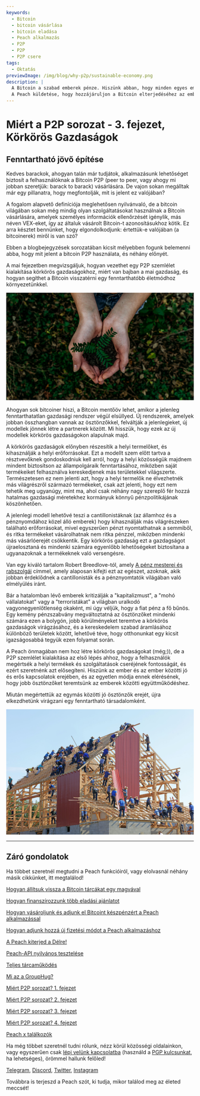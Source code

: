 ```yaml
---
keywords:
  - Bitcoin
  - bitcoin vásárlása
  - bitcoin eladása
  - Peach alkalmazás
  - P2P
  - P2P
  - P2P csere
tags:
  - Oktatás
previewImage: /img/blog/why-p2p/sustainable-economy.png
description: |
  A Bitcoin a szabad emberek pénze. Hiszünk abban, hogy minden egyes embernek joga van választani, melyik pénzt használja a vagyona, munkája eredménye, ideje és energiája tárolására.
  A Peach küldetése, hogy hozzájáruljon a Bitcoin elterjedéséhez az emberek kezében.
---
```


# Miért a P2P sorozat - 3. fejezet, Körkörös Gazdaságok

## Fenntartható jövő építése

Kedves barackok, ahogyan talán már tudjátok, alkalmazásunk lehetőséget biztosít a felhasználóknak a Bitcoin P2P (peer to peer, vagy ahogy mi jobban szeretjük: barack to barack) vásárlására. De vajon sokan megálltak már egy pillanatra, hogy megfontolják, mit is jelent ez valójában?

A fogalom alapvető definíciója meglehetősen nyilvánvaló, de a bitcoin világában sokan még mindig olyan szolgáltatásokat használnak a Bitcoin vásárlására, amelyek személyes információk ellenőrzését igénylik, más néven VEX-eket, így az általuk vásárolt Bitcoin-t azonosításukhoz kötik. Ez arra késztet bennünket, hogy elgondolkodjunk: értettük-e valójában (a bitcoinerek) miről is van szó?

Ebben a blogbejegyzések sorozatában kicsit mélyebben fogunk belemenni abba, hogy mit jelent a bitcoin P2P használata, és néhány előnyét.

A mai fejezetben megvizsgáljuk, hogyan vezethet egy P2P szemlélet kialakítása körkörös gazdaságokhoz, miért van bajban a mai gazdaság, és hogyan segíthet a Bitcoin visszatérni egy fenntarthatóbb életmódhoz környezetünkkel.

![vissza az alapokhoz](/img/blog/why-p2p/sustainable.png)

Ahogyan sok bitcoiner hiszi, a Bitcoin mentőöv lehet, amikor a jelenleg fenntarthatatlan gazdasági rendszer végül elsüllyed. Új rendszerek, amelyek jobban összhangban vannak az ösztönzőkkel, felváltják a jelenlegieket, új modellek jönnek létre a partnerek között. Mi hisszük, hogy ezek az új modellek körkörös gazdaságokon alapulnak majd.

A körkörös gazdaságok előnyben részesítik a helyi termelőket, és kihasználják a helyi erőforrásokat. Ezt a modellt szem előtt tartva a résztvevőknek gondoskodniuk kell arról, hogy a helyi közösségük majdnem mindent biztosítson az állampolgáraik fenntartásához, miközben saját termékeiket felhasználva kereskedjenek más területekkel világszerte. Természetesen ez nem jelenti azt, hogy a helyi termelők ne élvezhetnék más világrészről származó termékeket, csak azt jelenti, hogy ezt nem tehetik meg ugyanúgy, mint ma, ahol csak néhány nagy szereplő fér hozzá hatalmas gazdasági méretekhez kormányuk könnyű pénzpolitikájának köszönhetően.

A jelenlegi modell lehetővé teszi a cantillonistáknak (az államhoz és a pénznyomdához közel álló emberek) hogy kihasználják más világrészeken található erőforrásokat, mivel egyszerűen pénzt nyomtathatnak a semmiből, és ritka termékeket vásárolhatnak nem ritka pénzzel, miközben mindenki más vásárlóerejét csökkentik. Egy körkörös gazdaság ezt a gazdagságot újraelosztaná és mindenki számára egyenlőbb lehetőségeket biztosítana a ugyanazoknak a termékeknek való versengésre.

Van egy kiváló tartalom Robert Breedlove-tól, amely [A pénz mesterei és rabszolgái](https://breedlove22.medium.com/masters-and-slaves-of-money-255ecc93404f) címmel, amely alaposan kifejti ezt az egészet, azoknak, akik jobban érdeklődnek a cantillonisták és a pénznyomtatók világában való elmélyülés iránt.

Bár a hatalomban lévő emberek kritizálják a "kapitalizmust", a "mohó vállalatokat" vagy a "terroristákat" a világban uralkodó vagyonegyenlőtlenség okaként, mi úgy véljük, hogy a fiat pénz a fő bűnös. Egy kemény pénzszabvány megváltoztatná az ösztönzőket mindenki számára ezen a bolygón, jobb körülményeket teremtve a körkörös gazdaságok virágzásához, és a kereskedelem szabad áramlásához különböző területek között, lehetővé téve, hogy otthonunkat egy kicsit igazságosabbá tegyük ezen folyamat során.

A Peach önmagában nem hoz létre körkörös gazdaságokat (még;)), de a P2P szemlélet kialakítása az első lépés ahhoz, hogy a felhasználók megértsék a helyi termékek és szolgáltatások cseréjének fontosságát, és ezért szeretnénk azt elősegíteni. Hiszünk az ember és az ember közötti jó és erős kapcsolatok erejében, és az egyetlen módja ennek elérésének, hogy jobb ösztönzőket teremtsünk az emberek közötti együttműködéshez.

Miután megértettük az egymás közötti jó ösztönzők erejét, újra elkezdhetünk virágzani egy fenntartható társadalomként.

![együttműködés](/img/blog/why-p2p/cooperation.jpeg)

---

## Záró gondolatok

Ha többet szeretnél megtudni a Peach funkcióiról, vagy elolvasnál néhány másik cikkünket, itt megtalálod!

[Hogyan állítsuk vissza a Bitcoin tárcákat egy magvával](https://peachbitcoin.com/hu/blog/how-to-restore-peach-wallet/)

[Hogyan finanszírozzunk több eladási ajánlatot](https://peachbitcoin.com/hu/blog/funding-multiple-sell-offers/)

[Hogyan vásároljunk és adjunk el Bitcoint készpénzért a Peach alkalmazással](https://peachbitcoin.com/hu/blog/how-to-buy-and-sell-bitcoin-with-cash-using-peach/)

[Hogyan adjunk hozzá új fizetési módot a Peach alkalmazáshoz](https://peachbitcoin.com/hu/blog/how-to-add-a-payment-method/)

[A Peach kiterjed a Délre!](https://peachbitcoin.com/hu/blog/peach-expands-to-the-global-south/)

[Peach-API nyilvános tesztelése](https://peachbitcoin.com/hu/blog/making-our-peach-api-public/)

[Teljes tárcaműködés](https://peachbitcoin.com/hu/blog/full-wallet-functionality/)

[Mi az a GroupHug?](https://peachbitcoin.com/hu/blog/group-hug/)

[Miért P2P sorozat? 1. fejezet](https://peachbitcoin.com/hu/blog/why-p2p-chapter-1/)

[Miért P2P sorozat? 2. fejezet](https://peachbitcoin.com/hu/blog/why-p2p-chapter-2/)

[Miért P2P sorozat? 3. fejezet](https://peachbitcoin.com/hu/blog/why-p2p-chapter-3-circular-economies/)

[Miért P2P sorozat? 4. fejezet](https://peachbitcoin.com/hu/blog/why-p2p-chapter-4-chains-of-trust/)

[Peach x találkozók](https://peachbitcoin.com/hu/blog/peach-for-meetups/)

Ha még többet szeretnél tudni rólunk, nézz körül közösségi oldalainkon, vagy egyszerűen csak [lépj velünk kapcsolatba](mailto:hello@peachbitcoin.com) (használd a [PGP kulcsunkat](https://keys.openpgp.org/vks/v1/by-fingerprint/48339A19645E2E53488E0E5479E1B270FACD1BD2), ha lehetséges), örömmel hallunk felőled!

[Telegram](https://t.me/peachtopeach), [Discord](https://discord.gg/ypeHz3SW54), [Twitter](https://twitter.com/peachbitcoin), [Instagram](https://instagram.com/peachbitcoin)

Továbbra is terjeszd a Peach szót, ki tudja, mikor találod meg az életed meccsét!
